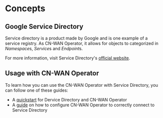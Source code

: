# Concepts

## Google Service Directory

Service directory is a product made by Google and is one example of a service registry. As CN-WAN Operator, it allows for objects to categorized in *Namespace*s, *Service*s and *Endpoint*s.

For more information, visit Service Directory's [official website](https://cloud.google.com/service-directory).

## Usage with CN-WAN Operator

To learn how you can use the CN-WAN Operator with Service Directory, you can follow one of these guides:

* A [quickstart](./quickstart.md) for Dervice Directory and CN-WAN Operator
* A [guide](./configure_with_operator.md) on how to configure CN-WAN Operator to correctly connect to Service Directory
